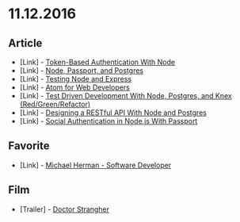 # 11.12.2016

## Article

- \[Link\] - [Token-Based Authentication With Node](http://mherman.org/blog/2016/10/28/token-based-authentication-with-node/#.WC53miQu-xc)
- \[Link\] - [Node, Passport, and Postgres](http://mherman.org/blog/2016/09/25/node-passport-and-postgres/#.WC53oSQu-xc)
- \[Link\] - [Testing Node and Express](http://mherman.org/blog/2016/09/12/testing-node-and-express/#.WC53pCQu-xc)
- \[Link\] - [Atom for Web Developers](http://mherman.org/blog/2016/08/16/atom-for-web-developers/#.WC53oSQu-xc)
- \[Link\] - [Test Driven Development With Node, Postgres, and Knex (Red/Green/Refactor)](http://mherman.org/blog/2016/04/28/test-driven-development-with-node/#.WC53riQu-xc)
- \[Link\] - [Designing a RESTful API With Node and Postgres](http://mherman.org/blog/2016/03/13/designing-a-restful-api-with-node-and-postgres/#.WC537iQu-xc)
- \[Link\] - [Social Authentication in Node.js With Passport](http://mherman.org/blog/2015/09/26/social-authentication-in-node-dot-js-with-passport/#.WC538iQu-xc)


## Favorite

- \[Link\] - [Michael Herman - Software Developer](http://mherman.org/)


## Film

- \[Trailer\] - [Doctor Strangher](https://www.youtube.com/watch?v=iysJOCcbLHw)

